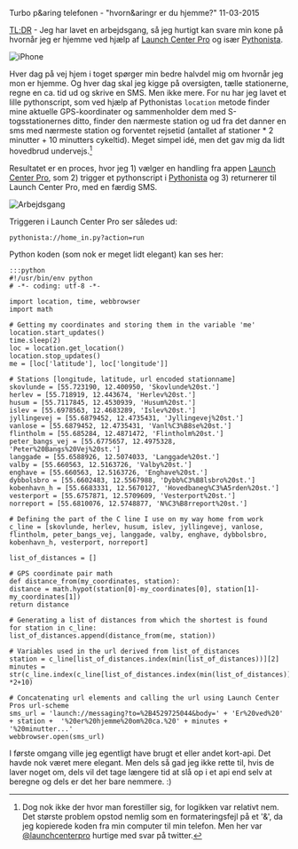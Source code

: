 Turbo p&aring telefonen - "hvorn&aringr er du hjemme?"
11-03-2015

[TL;DR](http://en.wikipedia.org/wiki/Wikipedia:Too_long;_didn't_read) - Jeg har lavet en arbejdsgang, så jeg hurtigt kan svare min kone på hvornår jeg er hjemme ved hjælp af [Launch Center Pro](http://contrast.co/launch-center-pro/) og især [Pythonista](http://omz-software.com/pythonista/index.html).

![iPhone](https://log.logiskhave.dk/static/20150311_iphone5s.jpg "iPhone")

Hver dag på vej hjem i toget spørger min bedre halvdel mig om hvornår jeg mon er hjemme. Og hver dag skal jeg kigge på oversigten, tælle stationerne, regne en ca. tid ud og skrive en SMS. Men ikke mere. For nu har jeg lavet et lille pythonscript, som ved hjælp af Pythonistas `location` metode finder mine aktuelle GPS-koordinater og sammenholder dem med S-togsstationernes ditto, finder den nærmeste station og ud fra det danner en sms med nærmeste station og forventet rejsetid (antallet af stationer * 2 minutter + 10 minutters cykeltid). Meget simpel idé, men det gav mig da lidt hovedbrud undervejs.[^1]

Resultatet er en proces, hvor jeg 1) vælger en handling fra appen [Launch Center Pro](http://contrast.co/launch-center-pro/), som 2) trigger et pythonscript i [Pythonista](http://omz-software.com/pythonista/index.html) og 3) returnerer til Launch Center Pro, med en færdig SMS.

![Arbejdsgang](https://log.logiskhave.dk/static/20150311_workflow.jpg "Handling, script, SMS")

Triggeren i Launch Center Pro ser således ud:

    pythonista://home_in.py?action=run

Python koden (som nok er meget lidt elegant) kan ses her:

    :::python
    #!/usr/bin/env python
    # -*- coding: utf-8 -*-

    import location, time, webbrowser
    import math

    # Getting my coordinates and storing them in the variable 'me'
    location.start_updates()
    time.sleep(2)
    loc = location.get_location()
    location.stop_updates()
    me = [loc['latitude'], loc['longitude']]

    # Stations [longitude, latitude, url encoded stationname]
    skovlunde = [55.723190, 12.400950, 'Skovlunde%20st.']
    herlev = [55.718919, 12.443674, 'Herlev%20st.']
    husum = [55.7117845, 12.4530939, 'Husum%20st.']
    islev = [55.6978563, 12.4683289, 'Islev%20st.']
    jyllingevej = [55.6879452, 12.4735431, 'Jyllingevej%20st.']
    vanlose = [55.6879452, 12.4735431, 'Vanl%C3%B8se%20st.']
    flintholm = [55.685284, 12.4871472, 'Flintholm%20st.']
    peter_bangs_vej = [55.6775657, 12.4975328, 'Peter%20Bangs%20Vej%20st.']
    langgade = [55.6588926, 12.5074033, 'Langgade%20st.']
    valby = [55.660563, 12.5163726, 'Valby%20st.']
    enghave = [55.660563, 12.5163726, 'Enghave%20st.']
    dybbolsbro = [55.6602483, 12.5567988, 'Dybb%C3%B8lsbro%20st.']
    kobenhavn_h = [55.6683331, 12.5670127, 'Hovedbaneg%C3%A5rden%20st.']
    vesterport = [55.6757871, 12.5709609, 'Vesterport%20st.']
    norreport = [55.6810076, 12.5748877, 'N%C3%B8rreport%20st.']

    # Defining the part of the C line I use on my way home from work
    c_line = [skovlunde, herlev, husum, islev, jyllingevej, vanlose, flintholm, peter_bangs_vej, langgade, valby, enghave, dybbolsbro, kobenhavn_h, vesterport, norreport]

    list_of_distances = []

    # GPS coordinate pair math
    def distance_from(my_coordinates, station):
    distance = math.hypot(station[0]-my_coordinates[0], station[1]-my_coordinates[1])
    return distance

    # Generating a list of distances from which the shortest is found
    for station in c_line:
    list_of_distances.append(distance_from(me, station))

    # Variables used in the url derived from list_of_distances
    station = c_line[list_of_distances.index(min(list_of_distances))][2]
    minutes = str(c_line.index(c_line[list_of_distances.index(min(list_of_distances))]) *2+10)

    # Concatenating url elements and calling the url using Launch Center Pros url-scheme
    sms_url = 'launch://messaging?to=%2B4529725044&body=' + 'Er%20ved%20' + station +  '%20er%20hjemme%20om%20ca.%20' + minutes + '%20minutter...'
    webbrowser.open(sms_url)

I første omgang ville jeg egentligt have brugt et eller andet kort-api. Det havde nok været mere elegant. Men dels så gad jeg ikke rette til, hvis de laver noget om, dels vil det tage længere tid at slå op i et api end selv at beregne og dels er det her bare nemmere. :)

[^1]: Dog nok ikke der hvor man forestiller sig, for logikken var relativt nem. Det største problem opstod nemlig som en formateringsfejl på et '&', da jeg kopierede koden fra min computer til min telefon. Men her var [@launchcenterpro](https://twitter.com/LaunchCenterPro) hurtige med svar på twitter.
